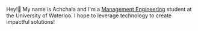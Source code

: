 Hey!👋 My name is Achchala and I'm a <a href="https://uwaterloo.ca/future-students/programs/management-engineering" target="_blank">Management Engineering</a> student at the University of Waterloo. I hope to leverage technology to create impactful solutions!

<!--
**achchala/Achchala** is a ✨ _special_ ✨ repository because its `README.md` (this file) appears on your GitHub profile.

- 🔭 I’m currently working on ...
- 🌱 I’m currently learning ...
- 👯 I’m looking to collaborate on ...
- 🤔 I’m looking for help with ...
- 💬 Ask me about ...
- 📫 How to reach me: ...
- 😄 Pronouns: ...
- ⚡ Fun fact: ...
-->
